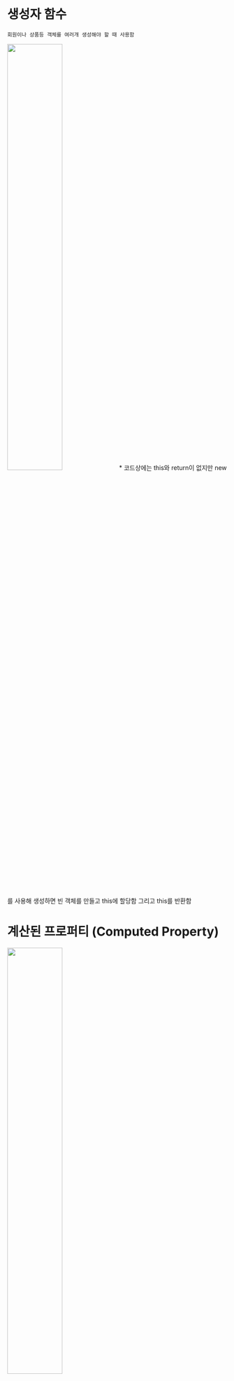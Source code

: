 # 생성자 함수
    회원이나 상품등 객체를 여러개 생성해야 할 때 사용함
<img src="https://user-images.githubusercontent.com/83282953/179981165-a0eda74a-5b66-4fa2-b281-26e7d19acb92.png" width="50%" height="50%">
* 코드상에는 this와 return이 없지만 new 를 사용해 생성하면 빈 객체를 만들고 this에 할당함 그리고 this를 반환함

# 계산된 프로퍼티 (Computed Property)
<img src="https://user-images.githubusercontent.com/83282953/179982207-a102f062-ce26-4ce1-9278-74e049732d40.png" width="50%" height="50%">

# 객체 메소드 (Object Method)

* Object.assign() : 객체 복제
    <pre>
        <code>
        const user = {
            name : 'Mike',
            age : 30
        }
        const cloneUser = user; X
        user에는 객체자체가 들어가 있는게 아니라 객체가 저장되어있는 메모리 주소인 객체에 대한 참조값이 저장됨 
        </code>
    </pre>
    
<img src="https://user-images.githubusercontent.com/83282953/179983496-419f7b90-bc38-4d9d-a73a-496e1c7735f5.png" width="50%" height="50%">
* cloneUser.name= 'Tom'; 으로 바꾸었지만 user의 이름도 바뀜 하나의 객체를 두 변수가 접근하고 있기 때문

```
    const cloneUser = Object.assign({},user);
    {}는 초기화, 두번째 매개변수로 들어온 객체들이 초기값에 병합
    { } + { name : 'Mike', age : 30 } =
    
    const cloneUser = Object.assign({ gender: 'male'}, user);
        {
            gender : 'male',
            name : 'Mike',
            age : 30
        }
```


